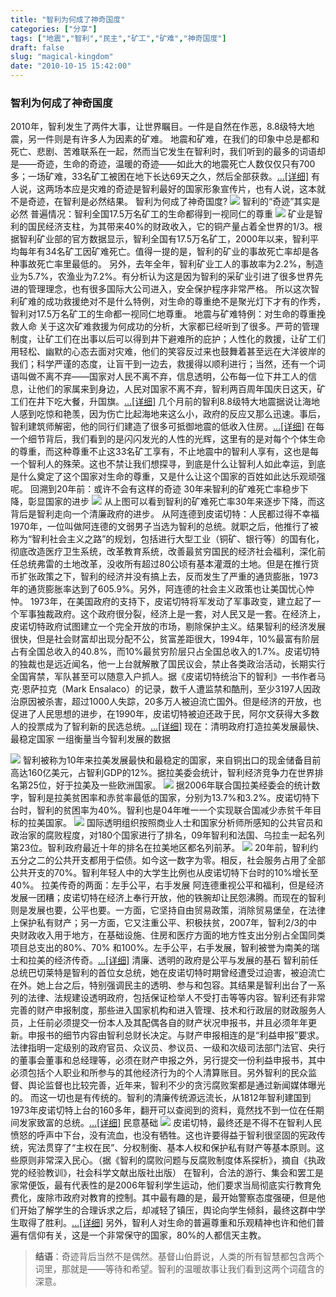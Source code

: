 ```yaml
---
title: "智利为何成了神奇国度"
categories: ["分享"]
tags: ["地震","智利","民主","矿工","矿难","神奇国度"]
draft: false
slug: "magical-kingdom"
date: "2010-10-15 15:42:00"
---
```


### 智利为何成了神奇国度


2010年，智利发生了两件大事，让世界瞩目。一件是自然在作恶，8.8级特大地震，另一件则是有许多人为因素的矿难。
地震和矿难，在我们的印象中总是都和死亡、悲剧、苦难联系在一起，然而当它发生在智利时，我们听到的最多的词语却是——奇迹，生命的奇迹，温暖的奇迹——如此大的地震死亡人数仅仅只有700多；一场矿难，33名矿工被困在地下长达69天之久，然后全部获救。<a href="http://view.news.qq.com/a/20101015/000001.htm" target="_blank">…[详细]</a>
有人说，这两场本应是灾难的奇迹是智利最好的国家形象宣传片，也有人说，这本就不是奇迹，在智利是必然结果。
智利为何成了神奇国度?
<img src="https://cdn.jsdelivr.net/gh/eallion/eallion.github.io@master/images/2010/10/15/3340807252.jpg" />
智利的“奇迹”其实是必然
普遍情况：智利全国17.5万名矿工的生命都得到一视同仁的尊重
<img src="https://cdn.jsdelivr.net/gh/eallion/eallion.github.io@master/images/2010/10/15/818244931.jpg" />
矿业是智利的国民经济支柱，为其带来40%的财政收入，它的铜产量占着全世界的1/3。根据智利矿业部的官方数据显示，智利全国有17.5万名矿工，2000年以来，智利平均每年有34名矿工因矿难死亡。值得一提的是，智利的矿业的事故死亡率却是各种事故死亡率里最低的。
另外，去年全年，智利矿业工人的事故率为2.2%，制造业为5.7%，农渔业为7.2%。有分析认为这是因为智利的采矿业引进了很多世界先进的管理理念，也有很多国际大公司进入，安全保护程序非常严格。
所以这次智利矿难的成功救援绝对不是什么特例，对生命的尊重绝不是聚光灯下才有的作秀，智利对17.5万名矿工的生命都一视同仁地尊重。
地震与矿难特例：对生命的尊重挽救人命
关于这次矿难救援为何成功的分析，大家都已经听到了很多。严苛的管理制度，让矿工们在出事以后可以得到井下避难所的庇护；人性化的救援，让矿工们用轻松、幽默的心态去面对灾难，他们的笑容反过来也鼓舞着甚至远在大洋彼岸的我们；科学严谨的态度，让盲干到一边去，救援得以顺利进行；当然，还有一个词语叫做不离不弃——国家对人民不离不弃，信息透明，公布每一位下井工人的信息，让他们的家属来到身边，人民对国家不离不弃，智利两百周年国庆日这天，矿工们在井下吃大餐，升国旗。<a href="http://view.news.qq.com/a/20101015/000002.htm" target="_blank">…[详细]</a>
几个月前的智利8.8级特大地震据说让海地人感到吃惊和艳羡，因为伤亡比起海地来这么小，政府的反应又那么迅速。事后，智利建筑师解密，他的同行们建造了很多可抵御地震的低收入住房。<a href="http://view.news.qq.com/a/20101015/000003.htm" target="_blank">…[详细]</a>
在每一个细节背后，我们看到的是闪闪发光的人性的光辉，这里有的是对每个个体生命的尊重，而这种尊重不止这33名矿工享有，不止地震中的智利人享有，这也是每一个智利人的殊荣。这也不禁让我们想探寻，到底是什么让智利人如此幸运，到底是什么奠定了这个国家对生命的尊重，又是什么让这个国家的百姓如此达乐观顽强呢。
回溯到20年前：或许不会有这样的奇迹
30年来智利的矿难死亡率稳步下降，彰显国家的进步
<img src="https://cdn.jsdelivr.net/gh/eallion/eallion.github.io@master/images/2010/10/15/2084961307.jpg" />
从上图可以看到智利的矿难死亡率30年来逐步下降，而这背后是智利走向一个清廉政府的进步。
从阿连德到皮诺切特：人民都过得不幸福
1970年，一位叫做阿连德的文弱男子当选为智利的总统。就职之后，他推行了被称为“智利社会主义之路”的规划，包括进行大型工业（铜矿、银行等）的国有化，彻底改造医疗卫生系统，改革教育系统，改善最贫穷国民的经济社会福利，深化前任总统弗雷的土地改革，没收所有超过80公顷有基本灌溉的土地。但是在推行货币扩张政策之下，智利的经济并没有搞上去，反而发生了严重的通货膨胀，1973年的通货膨胀率达到了605.9%。另外，阿连德的社会主义政策也让美国忧心忡忡。
1973年，在美国政府的支持下，皮诺切特将军发动了军事政变，建立起了一个军事独裁政府。这个政府很分裂，经济上是一套，对人民又是一套。在经济上，皮诺切特政府试图建立一个完全开放的市场，剔除保护主义。结果智利的经济发展很快，但是社会财富却出现分配不公，贫富差距很大，1994年，10%最富有阶层占有全国总收入的40.8%，而10%最贫穷阶层只占全国总收入的1.7%。皮诺切特的独裁也是远近闻名，他一上台就解散了国民议会，禁止各类政治活动，长期实行全国宵禁，军队甚至可以随意入户抓人。据《皮诺切特统治下的智利》一书作者马克·恩萨拉克（Mark Ensalaco）的记录，数千人遭监禁和酷刑，至少3197人因政治原因被杀害，超过1000人失踪，20多万人被迫流亡国外。但是经济的开放，也促进了人民思想的进步，在1990年，皮诺切特被迫还政于民，阿尔文获得大多数人的投票成为了智利新的民选总统。<a href="http://view.news.qq.com/a/20101015/000004.htm" target="_blank">…[详细]</a>
现在：清明政府打造拉美发展最快、最稳定国家
一组衡量当今智利发展的数据

<img src="https://cdn.jsdelivr.net/gh/eallion/eallion.github.io@master/images/2010/10/15/2607172127.png" />
智利被称为10年来拉美发展最快和最稳定的国家，来自铜出口的现金储备目前高达160亿美元，占智利GDP的12%。据拉美委会统计，智利经济竞争力在世界排名第25位，好于拉美及一些欧洲国家。
<img src="https://cdn.jsdelivr.net/gh/eallion/eallion.github.io@master/images/2010/10/15/3934607973.png" />
据2006年联合国拉美经委会的统计数字，智利是拉美贫困率和赤贫率最低的国家，分别为13.7%和3.2%。皮诺切特下台时，智利的贫困率为40%。智利也是04年唯一一个实现联合国减少赤贫千年目标的拉美国家。
<img src="https://cdn.jsdelivr.net/gh/eallion/eallion.github.io@master/images/2010/10/15/3436656207.png" />
国际透明组织按照商业人士和国家分析师所感知的公共官员和政治家的腐败程度，对180个国家进行了排名，09年智利和法国、乌拉圭一起名列第23位。智利政府最近十年的排名在拉美地区都名列前茅。
<img src="https://cdn.jsdelivr.net/gh/eallion/eallion.github.io@master/images/2010/10/15/2295432666.png" />
20年前，智利约五分之二的公共开支都用于偿债。如今这一数字为零。相反，社会服务占用了全部公共开支的70%。智利年轻人中的大学生比例也从皮诺切特下台时的10%增长至40%。
拉美传奇的两面：左手公平，右手发展
阿连德重视公平和福利，但是经济发展一团糟；皮诺切特在经济上奉行开放，他的铁腕却让民怨沸腾。而现在的智利则是发展也要，公平也要。一方面，它坚持自由贸易政策，消除贸易堡垒，在法律上保护私有财产；另一方面，它又注重公平、积极扶贫，2007年，智利2/3的中央财政收入用于地方，在基础设施、住房和医疗方面的地方性支出分别占全国同类项目总支出的80%、70% 和100%。左手公平，右手发展，智利被誉为南美的瑞士和拉美的经济传奇。<a href="http://view.news.qq.com/a/20101015/000005.htm" target="_blank">…[详细]</a>
清廉、透明的政府是公平与发展的基石
智利前任总统巴切莱特是智利的首位女总统，她在皮诺切特时期曾经遭受过迫害，被迫流亡在外。她上台之后，特别强调民主的透明、参与和包容。其结果是智利出台了一系列的法律、法规建设透明政府，包括保证检举人不受打击等等内容。智利还有非常完善的财产申报制度，那些进入国家机构和进入管理、技术和行政层的财政服务人员，上任前必须提交一份本人及其配偶各自的财产状况申报书，并且必须年年更新。申报书的细节内容由智利总财长决定。与财产申报相连的是“利益申报”要求。法律指明一定级别的政府官员、众议员、参议员、一级和次级司法部门法官、央行的董事会董事和总经理等，必须在财产申报之外，另行提交一份利益申报书，其中必须包括个人职业和所参与的其他经济行为的个人清算账目。另外智利的民众监督、舆论监督也比较完善，近年来，智利不少的贪污腐败案都是通过新闻媒体曝光的。
而这一切也是有传统的。智利的清廉传统源远流长，从1812年智利建国到1973年皮诺切特上台的160多年，翻开可以查阅到的资料，竟然找不到一位在任期间发家致富的总统。<a href="http://view.news.qq.com/a/20101015/000006.htm" target="_blank">…[详细]</a>
民意基础
<img src="https://cdn.jsdelivr.net/gh/eallion/eallion.github.io@master/images/2010/10/15/1402448549.jpg" />
皮诺切特，最终还是不得不在智利人民愤怒的呼声中下台，没有流血，也没有牺牲。这也许要得益于智利很坚固的宪政传统，宪法贯穿了“主权在民”、分权制衡、基本人权和保护私有财产等基本原则。这些原则非常深入民心。（据《智利的腐败问题与反腐败制度体系探析》，摘自《执政党的经验教训》，社会科学文献出版社出版）
在智利，合法的游行、集会和罢工是家常便饭，最有代表性的是2006年智利学生运动，他们要求当局彻底实行教育免费化，废除市政府对教育的控制。其中最有趣的是，最开始警察态度强硬，但是他们开始了解学生的合理诉求之后，却减轻了镇压，舆论向学生倾斜，最终这群中学生取得了胜利。<a href="http://view.news.qq.com/a/20101015/000007.htm" target="_blank">…[详细]</a>
另外，智利人对生命的普遍尊重和乐观精神也许和他们普遍有信仰有关，这是一个非常保守的国家，80%的人都信天主教。

<blockquote><b>结语</b>：奇迹背后当然不是偶然。基督山伯爵说，人类的所有智慧都包含两个词里，那就是——等待和希望。智利的温暖故事让我们看到这两个词蕴含的深意。
</blockquote>
